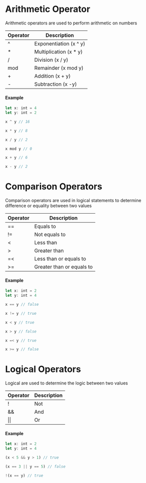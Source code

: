 Arithmetic Operator
==

Arithmetic operators are used to perform arithmetic on numbers

Operator | Description
-------|-------
^ | Exponentiation (x ^ y)
\* | Multiplication (x * y)
/ | Division (x / y)
mod | Remainder (x mod y)
\+ | Addition (x + y)
\- | Subtraction (x -y)

#### Example
```javascript
let x: int = 4
let y: int = 2

x ^ y // 16

x * y // 8

x / y // 2

x mod y // 0

x + y // 6

x - y // 2
```

Comparison Operators
==

Comparison operators are used in logical statements to determine difference or equality between two values

Operator | Description
------- | -------
== | Equals to
!= | Not equals to
< | Less than
\> | Greater than
=<  | Less than or equals to
\>= | Greater than or equals to

#### Example
```javascript
let x: int = 2
let y: int = 4

x == y // false

x != y // true

x < y // true

x > y // false

x =< y // true

x >= y // false
```


Logical Operators
==
Logical are used to determine the logic between two values

Operator | Description
------- | -------
! | Not 
&& | And
\|\| | Or 

#### Example
```javascript
let x: int = 2
let y: int = 4

(x < 5 && y > 1) // true

(x == 3 || y == 5) // false

!(x == y) // true
```
